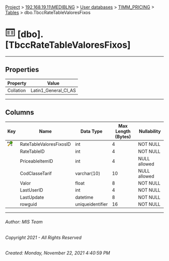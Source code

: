 #### 

[Project](../../../../index.md) > [192.168.19.11\\MEDIBLNG](../../../index.md) > [User databases](../../index.md) > [TIMM_PRICING](../index.md) > [Tables](Tables.md) > dbo.TbccRateTableValoresFixos

# ![Tables](../../../../Images/Table32.png) [dbo].[TbccRateTableValoresFixos]

---

## <a name="#properties"></a>Properties

| Property | Value |
|---|---|
| Collation | Latin1_General_CI_AS |


---

## <a name="#columns"></a>Columns

| Key | Name | Data Type | Max Length (Bytes) | Nullability |
|---|---|---|---|---|
| [![Cluster Primary Key PK_TbccRateTableValoresFixos: RateTableValoresFixosID](../../../../Images/pkcluster.png)](#indexes) | RateTableValoresFixosID | int | 4 | NOT NULL |
|  | RateTableID | int | 4 | NOT NULL |
|  | PriceableItemID | int | 4 | NULL allowed |
|  | CodClasseTarif | varchar(10) | 10 | NULL allowed |
|  | Valor | float | 8 | NOT NULL |
|  | LastUserID | int | 4 | NOT NULL |
|  | LastUpdate | datetime | 8 | NOT NULL |
|  | rowguid | uniqueidentifier | 16 | NOT NULL |


---

###### Author:  MIS Team

###### Copyright 2021 - All Rights Reserved

###### Created: Monday, November 22, 2021 4:40:59 PM

